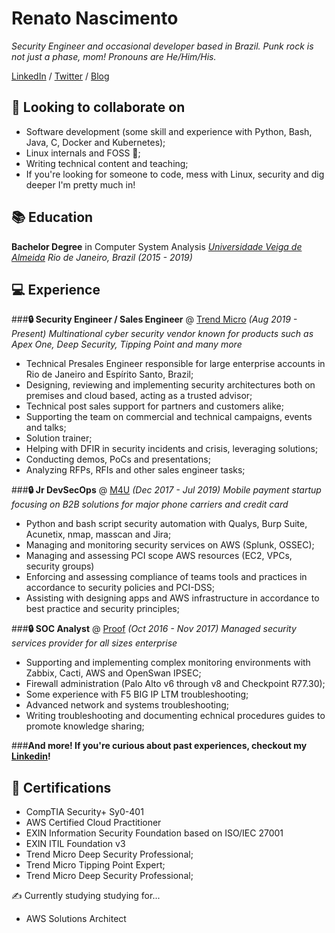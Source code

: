 # Renato Nascimento

*Security Engineer and occasional developer based in Brazil. Punk rock is not just a phase, mom! Pronouns are He/Him/His.*

[LinkedIn](https://www.linkedin.com/in/renatopnascimento/) / [Twitter](https://twitter.com/renato_rpn) / [Blog](https://renatorpn.github.io/)

## 🥽 Looking to collaborate on
* Software development (some skill and experience with Python, Bash, Java, C, Docker and Kubernetes);
* Linux internals and FOSS 🐧;
* Writing technical content and teaching;
* If you're looking for someone to code, mess with Linux, security and dig deeper I'm pretty much in!


## 📚 Education

**Bachelor Degree** in Computer System Analysis
*[Universidade Veiga de Almeida](https://www.uva.br)*
*Rio de Janeiro, Brazil (2015 - 2019)*


## 💻 Experience


###**🔒 Security Engineer / Sales Engineer** @ [Trend Micro](https://trendmicro.com) *(Aug 2019 - Present)*
*Multinational cyber security vendor known for products such as Apex One, Deep Security, Tipping Point and many more*

* Technical Presales Engineer responsible for large enterprise accounts in Rio de Janeiro and Espírito Santo, Brazil;
* Designing, reviewing and implementing security architectures both on premises and cloud based, acting as a trusted advisor;
* Technical post sales support for partners and customers alike;
* Supporting the team on commercial and technical campaigns, events and talks;
* Solution trainer;
* Helping with DFIR in security incidents and crisis, leveraging solutions;
* Conducting demos, PoCs and presentations;
* Analyzing RFPs, RFIs and other sales engineer tasks;


###**🔒 Jr DevSecOps** @ [M4U](https://www.m4u.com.br) *(Dec 2017 - Jul 2019)*
*Mobile payment startup focusing on B2B solutions for major phone carriers and credit card*

* Python and bash script security automation with Qualys, Burp Suite, Acunetix, nmap, masscan and Jira;
* Managing and monitoring security services on AWS (Splunk, OSSEC);
* Managing and assessing PCI scope AWS resources (EC2, VPCs, security groups)
* Enforcing and assessing compliance of teams tools and practices in accordance to security policies and PCI-DSS;
* Assisting with designing apps and AWS infrastructure in accordance to best practice and security principles;


###**🔒 SOC Analyst** @ [Proof](https://www.proof.com.br) *(Oct 2016 - Nov 2017)*
*Managed security services provider for all sizes enterprise*

* Supporting and implementing complex monitoring environments with Zabbix, Cacti, AWS and OpenSwan IPSEC;
* Firewall administration (Palo Alto v6 through v8 and Checkpoint R77.30);
* Some experience with F5 BIG IP LTM troubleshooting;
* Advanced network and systems troubleshooting;
* Writing troubleshooting and documenting echnical procedures guides to promote knowledge sharing;

###**And more! If you're curious about past experiences, checkout my [Linkedin](https://www.linkedin.com/in/renatopnascimento/)!**

## 📃  Certifications

* CompTIA Security+ Sy0-401 
* AWS Certified Cloud Practitioner
* EXIN Information Security Foundation based on ISO/IEC 27001
* EXIN ITIL Foundation v3
* Trend Micro Deep Security Professional;
* Trend Micro Tipping Point Expert;
* Trend Micro Deep Security Professional;

✍️ Currently studying studying for...

* AWS Solutions Architect

 
